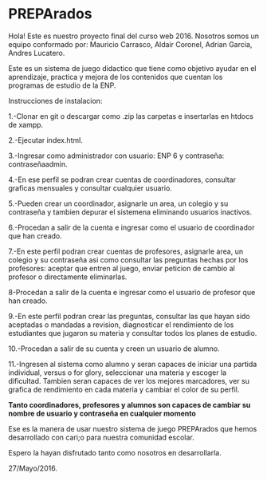 # PREPArados

Hola!
Este es nuestro proyecto final del curso web 2016.
Nosotros somos un equipo conformado por:
  Mauricio Carrasco,
  Aldair Coronel,
  Adrian Garcia,
  Andres Lucatero.

Este es un sistema de juego didactico que tiene como objetivo ayudar en el aprendizaje, practica y mejora de los contenidos que cuentan los 
programas de estudio de la ENP.

Instrucciones de instalacion:
  
  1.-Clonar en git o descargar como .zip las carpetas e insertarlas en htdocs de xampp.
  
  2.-Ejecutar index.html.
  
  3.-Ingresar como administrador con usuario: ENP 6 y contraseña: contraseñaadmin.
  
  4.-En ese perfil se podran crear cuentas de coordinadores, consultar graficas mensuales y consultar cualquier usuario.
  
  5.-Pueden crear un coordinador, asignarle un area, un colegio y su contraseña y tambien depurar el sistemena eliminando usuarios inactivos.
  
  6.-Procedan a salir de la cuenta e ingresar como el usuario de coordinador que han creado.
  
  7.-En este perfil podran crear cuentas de profesores, asignarle area, un colegio y su contraseña asi como consultar las preguntas 
  hechas por los profesores: aceptar que entren al juego, enviar peticion de cambio al profesor o directamente eliminarlas.

  8-Procedan a salir de la cuenta e ingresar como el usuario de profesor que han creado.
 
  9.-En este perfil podran crear las preguntas, consultar las que hayan sido aceptadas o mandadas a revision, diagnosticar el rendimiento 
  de los estudiantes que jugaron su materia y consultar todos los planes de estudio.

  10.-Procedan a salir de su cuenta y creen un usuario de alumno.
  
  11.-Ingresen al sistema como alumno y seran capaces de iniciar una partida individual, versus o for glory, seleccionar una materia y 
  escoger la dificultad. Tambien seran capaces de ver los mejores marcadores, ver su grafica de rendimiento en cada materia y cambiar el color de su perfil.
  
  **Tanto coordinadores, profesores y alumnos son capaces de cambiar su nombre de usuario y contraseña en cualquier momento**
  
Ese es la manera de usar nuestro sistema de juego PREPArados que hemos desarrollado con cari;o para nuestra comunidad escolar.

Espero la hayan disfrutado tanto como nosotros en desarrollarla.


27/Mayo/2016.
